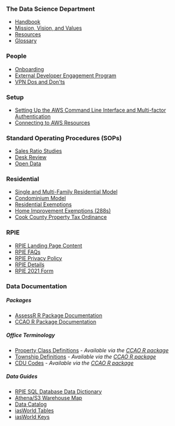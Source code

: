 ### The Data Science Department

 * [Handbook](Handbook/Handbook)
 * [Mission, Vision, and Values](Handbook/Mission-Vision-Values)
 * [Resources](Handbook/Resources)
 * [Glossary](Handbook/Glossary)

### People

 * [Onboarding](People/Onboarding)
 * [External Developer Engagement Program](People/Contributing)
 * [VPN Dos and Don'ts](People/VPN)

### Setup

 * [Setting Up the AWS Command Line Interface and Multi\-factor Authentication](Setup/Setting-Up-the-AWS-Command-Line-Interface-and-Multi\-factor-Authentication)
 * [Connecting to AWS Resources](Setup/Connecting-to-AWS-Resources)

### Standard Operating Procedures (SOPs)

 * [Sales Ratio Studies](SOPs/Sales-Ratio-Studies)
 * [Desk Review](SOPs/Desk-Review)
 * [Open Data](SOPs/Open-Data)

### Residential

 * [Single and Multi-Family Residential Model](https://gitlab.com/ccao-data-science---modeling/models/ccao_res_avm)
 * [Condominium Model](https://gitlab.com/ccao-data-science---modeling/models/ccao_condo_avm)
 * [Residential Exemptions](Residential/Residential-Exemptions)
 * [Home Improvement Exemptions (288s)](Residential/Home-Improvement-Exemptions)
 * [Cook County Property Tax Ordinance](https://library.municode.com/il/cook_county/codes/code_of_ordinances?nodeId=PTIGEOR_CH74TA_ARTIIREPRTA)

### RPIE

 * [RPIE Landing Page Content](RPIE/Overview.md)
 * [RPIE FAQs](RPIE/FAQs.md)
 * [RPIE Privacy Policy](RPIE/Privacy-Policy.md)
 * [RPIE Details](RPIE/What-To-Expect.md)
 * [RPIE 2021 Form](RPIE/RPIE2021.pdf)

### Data Documentation

##### Packages

 * [AssessR R Package Documentation](https://ccao-data-science---modeling.gitlab.io/packages/assessr/reference/)
 * [CCAO R Package Documentation](https://ccao-data-science---modeling.gitlab.io/packages/ccao/reference/)

##### Office Terminology

 * [Property Class Definitions](Data/class-definitions.pdf) - *Available via the [CCAO R package](https://gitlab.com/ccao-data-science---modeling/packages/ccao)*
 * [Township Definitions](Data/Townships) - *Available via the [CCAO R package](https://gitlab.com/ccao-data-science---modeling/packages/ccao)*
 * [CDU Codes](Data/CDU-Codes) - *Available via the [CCAO R package](https://gitlab.com/ccao-data-science---modeling/packages/ccao)*

##### Data Guides
 * [RPIE SQL Database Data Dictionary](RPIE/rpie-data-dictionary.xlsx)
 * [Athena/S3 Warehouse Map](Data/warehouse_athena_map.xlsx)
 * [Data Catalog](Data/data_catalog.xlsx)
 * [iasWorld Tables](Data/iasworld_tables.xlsx)
 * [iasWorld Keys](Data/Primary_Foreign_Keys_for_iasW_DB_-_in_use_as_of_6.14.21.xlsx)

